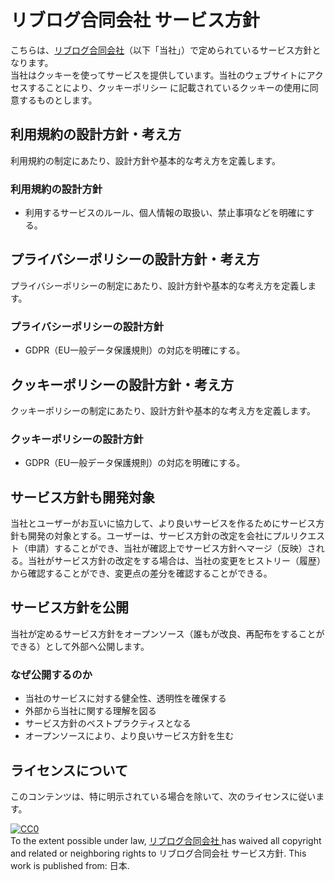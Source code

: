 # リブログ合同会社 サービス方針
こちらは、[リブログ合同会社](https://livlog.jp)（以下「当社」）で定められているサービス方針となります。<br>
当社はクッキーを使ってサービスを提供しています。当社のウェブサイトにアクセスすることにより、クッキーポリシー に記載されているクッキーの使用に同意するものとします。

## 利用規約の設計方針・考え方

利用規約の制定にあたり、設計方針や基本的な考え方を定義します。

###  利用規約の設計方針

* 利用するサービスのルール、個人情報の取扱い、禁止事項などを明確にする。

## プライバシーポリシーの設計方針・考え方

プライバシーポリシーの制定にあたり、設計方針や基本的な考え方を定義します。

### プライバシーポリシーの設計方針

* GDPR（EU一般データ保護規則）の対応を明確にする。

## クッキーポリシーの設計方針・考え方

クッキーポリシーの制定にあたり、設計方針や基本的な考え方を定義します。

### クッキーポリシーの設計方針

* GDPR（EU一般データ保護規則）の対応を明確にする。

## サービス方針も開発対象

当社とユーザーがお互いに協力して、より良いサービスを作るためにサービス方針も開発の対象とする。ユーザーは、サービス方針の改定を会社にプルリクエスト（申請）することができ、当社が確認上でサービス方針へマージ（反映）される。当社がサービス方針の改定をする場合は、当社の変更をヒストリー（履歴）から確認することができ、変更点の差分を確認することができる。

## サービス方針を公開

当社が定めるサービス方針をオープンソース（誰もが改良、再配布をすることができる）として外部へ公開します。

### なぜ公開するのか

* 当社のサービスに対する健全性、透明性を確保する
* 外部から当社に関する理解を図る
* サービス方針のベストプラクティスとなる
* オープンソースにより、より良いサービス方針を生む

## ライセンスについて

このコンテンツは、特に明示されている場合を除いて、次のライセンスに従います。

<p xmlns:dct="http://purl.org/dc/terms/" xmlns:vcard="http://www.w3.org/2001/vcard-rdf/3.0#">
  <a rel="license"
     href="http://creativecommons.org/publicdomain/zero/1.0/">
    <img src="http://i.creativecommons.org/p/zero/1.0/88x31.png" style="border-style: none;" alt="CC0" />
  </a>
  <br />
  To the extent possible under law,
  <a rel="dct:publisher" href="https://livlog.jp/">
    <span property="dct:title">リブログ合同会社</span>
  </a>
  has waived all copyright and related or neighboring rights to
  <span property="dct:title">リブログ合同会社 サービス方針</span>.
  This work is published from:
  <span property="vcard:Country" datatype="dct:ISO3166" content="JP" about="http://translimit.co.jp/">日本</span>.
</p>
